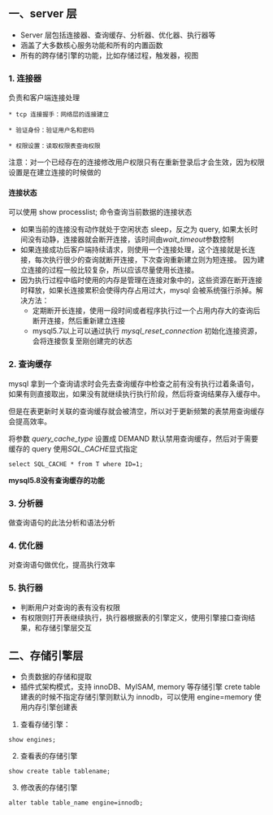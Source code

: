 ## 一、server 层

- Server 层包括连接器、查询缓存、分析器、优化器、执行器等
- 涵盖了大多数核心服务功能和所有的内置函数
- 所有的跨存储引擎的功能，比如存储过程，触发器，视图

### 1. 连接器

负责和客户端连接处理

	* tcp 连接握手：网络层的连接建立

	* 验证身份：验证用户名和密码

	* 权限设置：读取权限表查询权限

注意：对一个已经存在的连接修改用户权限只有在重新登录后才会生效，因为权限设置是在建立连接的时候做的

#### 连接状态

可以使用 show processlist; 命令查询当前数据的连接状态
* 如果当前的连接没有动作就处于空闲状态 sleep，反之为 query, 如果太长时间没有动静，连接器就会断开连接，该时间由*wait_timeout*参数控制
* 如果连接成功后客户端持续请求，则使用一个连接处理，这个连接就是长连接，每次执行很少的查询就断开连接，下次查询重新建立则为短连接。 因为建立连接的过程一般比较复杂，所以应该尽量使用长连接。
* 因为执行过程中临时使用的内存是管理在连接对象中的，这些资源在断开连接时释放，如果长连接累积会使得内存占用过大，mysql 会被系统强行杀掉。解决方法：
	+ 定期断开长连接，使用一段时间或者程序执行过一个占用内存大的查询后断开连接，然后重新建立连接
	+ mysql5.7以上可以通过执行 *mysql_reset_connection* 初始化连接资源，会将连接恢复至刚创建完的状态

### 2. 查询缓存

mysql 拿到一个查询请求时会先去查询缓存中检查之前有没有执行过着条语句，如果有则直接取出，如果没有就继续执行执行阶段，然后将查询结果存入缓存中。

但是在表更新时关联的查询缓存就会被清空，所以对于更新频繁的表禁用查询缓存会提高效率。

将参数 *query_cache_type* 设置成 DEMAND 默认禁用查询缓存，然后对于需要缓存的 query 使用*SQL_CACHE*显式指定
```
select SQL_CACHE * from T where ID=1;
```

**mysql5.8没有查询缓存的功能**

### 3. 分析器 

做查询语句的此法分析和语法分析

### 4. 优化器

对查询语句做优化，提高执行效率

### 5. 执行器

- 判断用户对查询的表有没有权限
- 有权限则打开表继续执行，执行器根据表的引擎定义，使用引擎接口查询结果，和存储引擎层交互


## 二、存储引擎层

- 负责数据的存储和提取
- 插件式架构模式，支持 innoDB、MyISAM, memory 等存储引擎
	crete table 建表的时候不指定存储引擎则默认为 innodb，可以使用 engine=memory 使用内存引擎创建表

1. 查看存储引擎：
```
show engines;
```

2. 查看表的存储引擎
```
show create table tablename;
```

3. 修改表的存储引擎
```
alter table table_name engine=innodb;
```

